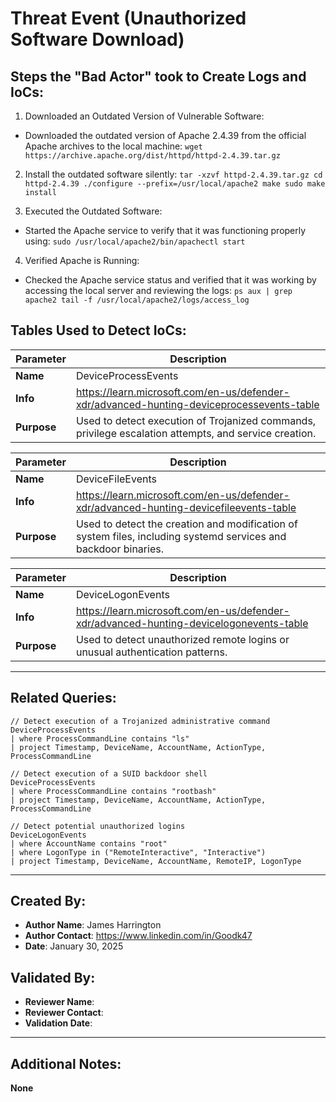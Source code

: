 # Threat Event (Unauthorized Software Download)

## Steps the "Bad Actor" took to Create Logs and IoCs:

1. Downloaded an Outdated Version of Vulnerable Software:
- Downloaded the outdated version of Apache 2.4.39 from the official Apache archives to the local machine: `wget https://archive.apache.org/dist/httpd/httpd-2.4.39.tar.gz`

2. Install the outdated software silently:
`tar -xzvf httpd-2.4.39.tar.gz
cd httpd-2.4.39
./configure --prefix=/usr/local/apache2
make
sudo make install`

3. Executed the Outdated Software:
- Started the Apache service to verify that it was functioning properly using:
`sudo /usr/local/apache2/bin/apachectl start`

4. Verified Apache is Running:
- Checked the Apache service status and verified that it was working by accessing the local server and reviewing the logs:
`ps aux | grep apache2
tail -f /usr/local/apache2/logs/access_log`

## Tables Used to Detect IoCs:

| **Parameter** | **Description** |
|--------------|----------------|
| **Name** | DeviceProcessEvents |
| **Info** | https://learn.microsoft.com/en-us/defender-xdr/advanced-hunting-deviceprocessevents-table |
| **Purpose** | Used to detect execution of Trojanized commands, privilege escalation attempts, and service creation. |

| **Parameter** | **Description** |
|--------------|----------------|
| **Name** | DeviceFileEvents |
| **Info** | https://learn.microsoft.com/en-us/defender-xdr/advanced-hunting-devicefileevents-table |
| **Purpose** | Used to detect the creation and modification of system files, including systemd services and backdoor binaries. |

| **Parameter** | **Description** |
|--------------|----------------|
| **Name** | DeviceLogonEvents |
| **Info** | https://learn.microsoft.com/en-us/defender-xdr/advanced-hunting-devicelogonevents-table |
| **Purpose** | Used to detect unauthorized remote logins or unusual authentication patterns. |

---

## Related Queries:

```kql
// Detect execution of a Trojanized administrative command
DeviceProcessEvents
| where ProcessCommandLine contains "ls"
| project Timestamp, DeviceName, AccountName, ActionType, ProcessCommandLine

// Detect execution of a SUID backdoor shell
DeviceProcessEvents
| where ProcessCommandLine contains "rootbash"
| project Timestamp, DeviceName, AccountName, ActionType, ProcessCommandLine

// Detect potential unauthorized logins
DeviceLogonEvents
| where AccountName contains "root"
| where LogonType in ("RemoteInteractive", "Interactive")
| project Timestamp, DeviceName, AccountName, RemoteIP, LogonType
```

---

## Created By:
- **Author Name**: James Harrington
- **Author Contact**: https://www.linkedin.com/in/Goodk47
- **Date**: January 30, 2025

## Validated By:
- **Reviewer Name**:
- **Reviewer Contact**:
- **Validation Date**:

---

## Additional Notes:
**None**

